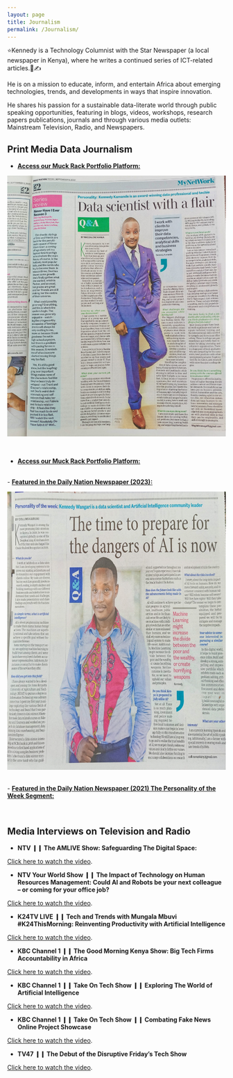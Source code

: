 ```yaml
---
layout: page
title: Journalism
permalink: /Journalism/
---
```


⭐Kennedy is a Technology Columnist with the Star Newspaper (a local newspaper in Kenya), where he writes a continued series of ICT-related articles.📰✍️ 

He is on a mission to educate, inform, and entertain Africa about emerging technologies, trends, and developments in ways that inspire innovation.

He shares his passion for a sustainable data-literate world through public speaking opportunities, featuring in blogs, videos, workshops, research papers publications, journals and through various media outlets: Mainstream Television, Radio, and Newspapers.

## Print Media Data Journalism

-   [**Access our Muck Rack Portfolio Platform:**](https://muckrack.com/kennedykwangari)
  

  <p align="center">
  <img width="750" height="600" src="https://raw.githubusercontent.com/kennedykwangari/kennedykwangari.github.io/master/images/kwangari2022.jpg">
</p>

<br/>

-   [**Access our Muck Rack Portfolio Platform:**](https://muckrack.com/kennedykwangari)


<br> -    [**Featured in the Daily Nation Newspaper (2023):**](https://nation.africa/resource/blob/4209762/73a0a7d1417e0fc14a5e953c14e409b6/weekly-review-34-data.pdf)

  <p align="center">
  <img width="750" height="640" src="https://raw.githubusercontent.com/kennedykwangari/kennedykwangari.github.io/master/images/kwangari2021.jpg">
</p>

<br> -   [**Featured in the Daily Nation Newspaper (2021) The Personality of the Week Segment:**](https://nation.africa/kenya/life-and-style/mynetwork/the-time-to-prepare-for-the-dangers-of-ai-is-now--3264594?fbclid=IwAR1gqlDOwUQad2gQbkVZS7rI9xYkiCcZO6z38eLswj_nvqGXrvQTy0lOz50)

<br/>

## Media Interviews on Television and Radio

- **NTV ❙❙ The AMLIVE Show: Safeguarding The Digital Space:**
<p> <a href="https://youtu.be/Dsxx1_0MJeM">Click here to watch the video</a>.</p>

- **NTV Your World Show ❙❙ The Impact of Technology on Human Resources Management: Could AI and Robots be your next colleague – or coming for your office job?**
<p> <a href="https://www.youtube.com/watch?v=2-Ll6SpCPN0">Click here to watch the video</a>.</p>


- **K24TV LIVE ❙❙ Tech and Trends with Mungala Mbuvi #K24ThisMorning: Reinventing Productivity with Artificial Intelligence**
<p> <a href="https://www.youtube.com/watch?v=bDqB-weE1n0">Click here to watch the video</a>.</p>

- **KBC Channel 1 ❙❙ The Good Morning Kenya Show:  Big Tech Firms Accountability in Africa**
<p> <a href="https://www.youtube.com/watch?v=k4DbccWeNns">Click here to watch the video</a>.</p>

- **KBC Channel 1 ❙❙ Take On Tech Show ❙❙ Exploring The World of Artificial Intelligence**
<p> <a href="https://www.youtube.com/watch?v=n1sSXvAMI4c">Click here to watch the video</a>.</p>

- **KBC Channel 1 ❙❙ Take On Tech Show ❙❙ Combating Fake News Online Project Showcase**
<p> <a href="https://www.youtube.com/watch?v=Xo56F6A0MSY&ab_channel=KBCChannel1TVShows">Click here to watch the video</a>.</p>

- **TV47 ❙❙ The Debut of the Disruptive Friday’s Tech Show**
<p> <a href="https://www.youtube.com/watch?v=Kk6EHCZE-vo&ab_channel=TV47Kenya">Click here to watch the video</a>.</p>



